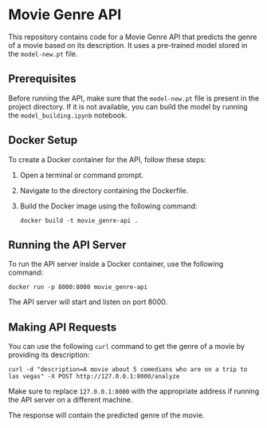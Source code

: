 # Movie Genre API

This repository contains code for a Movie Genre API that predicts the genre of a movie based on its description. It uses a pre-trained model stored in the `model-new.pt` file.

## Prerequisites

Before running the API, make sure that the `model-new.pt` file is present in the project directory. If it is not available, you can build the model by running the `model_building.ipynb` notebook.

## Docker Setup

To create a Docker container for the API, follow these steps:

1. Open a terminal or command prompt.
2. Navigate to the directory containing the Dockerfile.
3. Build the Docker image using the following command:

   ```
   docker build -t movie_genre-api .
   ```

## Running the API Server

To run the API server inside a Docker container, use the following command:

```
docker run -p 8000:8000 movie_genre-api
```

The API server will start and listen on port 8000.

## Making API Requests

You can use the following `curl` command to get the genre of a movie by providing its description:

```
curl -d "description=A movie about 5 comedians who are on a trip to las vegas" -X POST http://127.0.0.1:8000/analyze
```

Make sure to replace `127.0.0.1:8000` with the appropriate address if running the API server on a different machine.

The response will contain the predicted genre of the movie.
